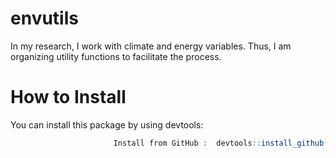# envutils
In my research, I work with climate and energy variables. Thus, I am organizing utility functions to facilitate the process.

# How to Install
You can install this package by using devtools:
```r
                       Install from GitHub :  devtools::install_github("xjessiex/SamplePackage")
```
